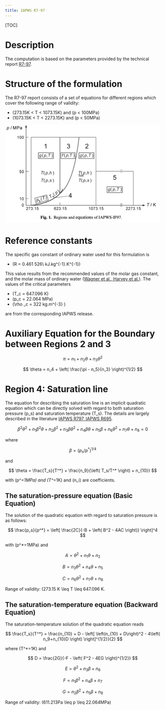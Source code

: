 ```yaml
---
title: IAPWS R7-97
---
```


[TOC]

# Description

The computation is based on the parameters provided by the technical report [R7-97](../references.html).

# Structure of the formulation

The R7-97 report consists of a set of equations for different 
regions which cover the following range of validity:

* \(273.15K < T < 1073.15K\) and \(p < 100MPa\) 
* \(1073.15K < T < 2273.15K\) and  \(p < 50MPa\)

<img src="../../media/iapws_r797-regions.png" width="600px"/>
   



# Reference constants

The specific gas constant of ordinary water used for this formulation is

* \(R = 0.461 526\ kJ.kg^{-1}.K^{-1}\)

This value results from the recommended values of the molar gas constant, 
and the molar mass of ordinary water ([Wagner et al., Harvey et al.](../references.html)).
The values of the critical parameters

* \(T_c = 647.096 K\)
* \(p_c = 22.064 MPa\)
* \(\rho _c = 322 kg.m^{-3} \)

are from the corresponding IAPWS release.



# Auxiliary Equation for the Boundary between Regions 2 and 3

$$ \pi = n_1 + n_2 \theta + n_3 \theta ^2 $$

$$ \theta = n_4 + \left( \frac{\pi - n_5}{n_3} \right)^{1/2} $$




# Region 4: Saturation line

The equation for describing the saturation line is an implicit quadratic
equation which can be directly solved with regard to both saturation pressure \(p_s\) 
and saturation temperature \(T_s\). The details are largely described in the literature
[IAPWS R797, IAPWS R695](../references.html). 

$$ \beta ^2 \theta ^2 + n_1 \beta ^2 \theta + n_2 \beta ^2 + n_3 \beta \theta ^2 +n_4 \beta \theta +n_5 \beta + n_6 \theta ^2 + n_7 \theta + n_8 = 0 $$

where

$$ \beta = \left( p_s/p^* \right)^{1/4} $$

and

 $$ \theta = \frac{T_s}{T^*} + \frac{n_9}{\left( T_s/T^* \right) + n_{10}} $$

with \(p^*=1MPa\) and \(T^*=1K\) and \(n_i\) are coefficients.

## The saturation-pressure equation (Basic Equation)

The solution of the quadratic equation with regard to saturation pressure is as follows:

$$ \frac{p_s}{p^*} = \left[ \frac{2C}{-B + \left( B^2 - 4AC \right)} \right]^4 $$

with \(p^*=1MPa\) and 

$$ A = \theta ^2 + n_1 \theta + n_2 $$

$$ B = n_3 \theta ^2 + n_4 \theta + n_5 $$

$$ C = n_6 \theta ^2 + n_7 \theta + n_8 $$

Range of validity: \(273.15 K \leq T \leq 647.096 K.

## The saturation-temperature equation (Backward Equation)

The saturation-temperature solution of the quadratic equation reads

$$ \frac{T_s}{T^*} = \frac{n_{10} + D - \left[ \left(n_{10} + D\right)^2 - 4\left( n_9+n_{10}D \right) \right]^{1/2}}{2} $$

where \(T^*=1K\) and 

$$ D = \frac{2G}{-F - \left( F^2 - 4EG \right)^{1/2}} $$

$$ E = \theta ^2 + n_3\beta + n_6 $$

$$ F = n_1 \beta ^2 +n_4 \beta + n_7 $$

$$ G = n_2 \beta ^2 + n_5 \beta + n_8 $$

Range of validity: \(611.213Pa \leq p \leq 22.064MPa\)
